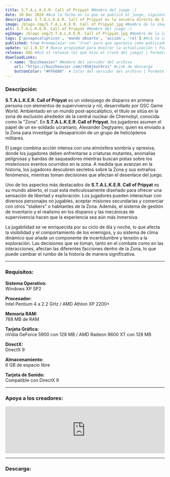 ```yaml
---
title: S.T.A.L.K.E.R. Call of Pripyat #Nombre del juego :)
date: 10 Dec 2024 #Acá la fecha en la que se publicó el juego, siguiendo este formato: Dia "30", Mes "Oct", Año "2024" = como debe quedar: 30 Oct 2024
description: S.T.A.L.K.E.R. Call of Pripyat es la secuela directa de S.T.A.L.K.E.R. Shadow of Chernobyl. Ponte en la piel del comandante Alexander Degtyarev para investigar el accidente de unos helicópteros gubernamentales en la Zona y descubrir lo que ocurrió. #Acá una mini descripción del juego
image: /blogs-img/S.T.A.L.K.E.R. Call of Pripyat.jpg #Nombre de la imagen, por lo general es exactamente el mismo nombre que el juego excluyendo lo ":" (Dos puntos)
alt: S.T.A.L.K.E.R. Call of Pripyat #Nombre del juego :)
ogImage: /blogs-img/S.T.A.L.K.E.R. Call of Pripyat.jpg #Nombre de la imagen, por lo general es exactamente el mismo nombre que el juego excluyendo lo ":" (Dos puntos)
tags: ['posapocalípticos', 'mundo abierto', 'acción', 'rol'] #Acá la categoría o categorías del juego, si es más de una se coloca en este formato: ['categoría1', 'categoría2']
published: true #reemplazar con "true" para que aparezca como publicado
update: v2.1.0.17 # Nueva propiedad para mostrar la actualización | Formato: v1.0.0
release: GOG #Acá el release (el que hizo el crack del juego) | Formato: Nicolhetti
downloadLinks:
  - name: "Buzzheavier" #Nombre del servidor del archivo
    url: "https://buzzheavier.com/r856jkol9rxi" #Link de descarga
    buttonColor: "#FF6600"  # Color del servidor del archivo | Formato hexadecimal | MediaFire: #0171F0 | Buzzheavier: #FF6600 |
---
```


<!--En VSCode seleccionando una palabra, por ejemplo: "S.T.A.L.K.E.R. Call of Pripyat" y apretando Ctrl+F2 se seleccionan todas las palabras iguales-->

### Descripción:
**S.T.A.L.K.E.R. Call of Pripyat** es un videojuego de disparos en primera persona con elementos de supervivencia y rol, desarrollado por GSC Game World. Ambientado en un mundo post-apocalíptico, el título se sitúa en la zona de exclusión alrededor de la central nuclear de Chernobyl, conocida como la "Zona". En **S.T.A.L.K.E.R. Call of Pripyat**, los jugadores asumen el papel de un ex-soldado ucraniano, Alexander Degtyarev, quien es enviado a la Zona para investigar la desaparición de un grupo de helicópteros militares.

El juego combina acción intensa con una atmósfera sombría y opresiva, donde los jugadores deben enfrentarse a criaturas mutantes, anomalías peligrosas y bandas de saqueadores mientras buscan pistas sobre los misteriosos eventos ocurridos en la zona. A medida que avanzan en la historia, los jugadores descubren secretos sobre la Zona y sus extraños fenómenos, mientras toman decisiones que afectan el desenlace del juego.

Uno de los aspectos más destacados de **S.T.A.L.K.E.R. Call of Pripyat** es su mundo abierto, el cual está meticulosamente diseñado para ofrecer una sensación de libertad y exploración. Los jugadores pueden interactuar con diversos personajes no jugables, aceptar misiones secundarias y comerciar con otros "stalkers" o habitantes de la Zona. Además, el sistema de gestión de inventario y el realismo en los disparos y las mecánicas de supervivencia hacen que la experiencia sea aún más inmersiva.

La jugabilidad se ve enriquecida por su ciclo de día y noche, lo que afecta la visibilidad y el comportamiento de los enemigos, y su sistema de clima dinámico que añade un componente de incertidumbre y tensión a la exploración. Las decisiones que se toman, tanto en el combate como en las interacciones, afectan las diferentes facciones dentro de la Zona, lo que puede cambiar el rumbo de la historia de manera significativa.
<!--Prompt para Chat-GPT: Hazme una descripción para el juego "S.T.A.L.K.E.R. Call of Pripyat" y cada que menciones "S.T.A.L.K.E.R. Call of Pripyat" ponlo en negrita -->

---

### Requisitos:
**Sistema Operativo:**  
Windows XP SP2

**Procesador:**  
Intel Pentium 4 a 2.2 GHz / AMD Athlon XP 2200+

**Memoria RAM:**  
768 MB de RAM

**Tarjeta Gráfica:**  
nVidia GeForce 5900 con 128 MB / AMD Radeon 9600 XT con 128 MB

**DirectX:**  
DirectX 9

**Almacenamiento:**  
6 GB de espacio libre

**Tarjeta de Sonido:**  
Compatible con DirectX 9

<!--Si falta o sobra un requisito se quita o se agrega manteniendo el mismo formato-->

---

### Apoya a los creadores:
<iframe src="https://store.steampowered.com/widget/41700/" frameborder="0" style="background-color: transparent; width: 100% !important; aspect-ratio: 646 / 190;"></iframe>

<!--Reemplazar los numeros (AppID) del juego (en este caso 41700) por el numero (AppID) correspondiente con el juego a publicar-->
<!--El AppID se encuentra en la URL del Juego en Steam-->

---

### Descarga:
